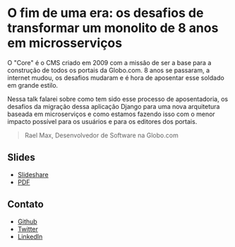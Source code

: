 # O fim de uma era: os desafios de transformar um monolito de 8 anos em microsserviços

O "Core" é o CMS criado em 2009 com a missão de ser a base para a construção de todos os portais da Globo.com. 8 anos se passaram, a internet mudou, os desafios mudaram e é hora de aposentar esse soldado em grande estilo.

Nessa talk falarei sobre como tem sido esse processo de aposentadoria, os desafios da migração dessa aplicação Django para uma nova arquitetura baseada em microserviços e como estamos fazendo isso com o menor impacto possível para os usuários e para os editores dos portais.


> Rael Max, Desenvolvedor de Software na Globo.com


## Slides

- [Slideshare](https://www.slideshare.net/raelmax/dos-monolitos-aos-microsservios)
- [PDF](dos_monolitos_aos_microservicos_na_globocom.pdf)


## Contato

- [Github](https://github.com/raelmax)
- [Twitter](https://twitter.com/raelmax)
- [LinkedIn](https://www.linkedin.com/in/raelmax)
